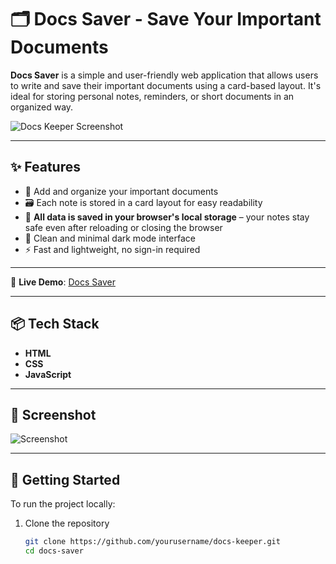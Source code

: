 # 🗂️ Docs Saver - Save Your Important Documents

**Docs Saver** is a simple and user-friendly web application that allows users to write and save their important documents using a card-based layout. It's ideal for storing personal notes, reminders, or short documents in an organized way.

![Docs Keeper Screenshot](![image](https://github.com/AmanKumar9958/docs-app/blob/main/public/img1.png))

---

## ✨ Features

- 📝 Add and organize your important documents
- 🗃️ Each note is stored in a card layout for easy readability
- 💾 **All data is saved in your browser's local storage** – your notes stay safe even after reloading or closing the browser
- 🌙 Clean and minimal dark mode interface
- ⚡ Fast and lightweight, no sign-in required

---

🚀 **Live Demo**: [Docs Saver](https://docs-saver.netlify.app/)

---

## 📦 Tech Stack

- **HTML**
- **CSS**
- **JavaScript**

---

## 📸 Screenshot

![Screenshot](![image](https://github.com/AmanKumar9958/docs-app/blob/main/public/img1.png))

---

## 🚀 Getting Started

To run the project locally:

1. Clone the repository  
   ```bash
   git clone https://github.com/yourusername/docs-keeper.git
   cd docs-saver
